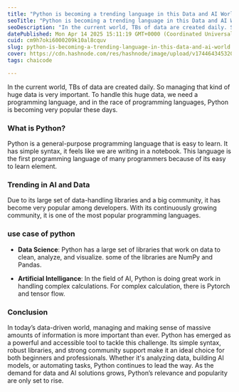 ```yaml
---
title: "Python is becoming a trending language in this Data and AI World"
seoTitle: "Python is becoming a trending language in this Data and AI World"
seoDescription: "In the current world, TBs of data are created daily. So managing that kind of huge data is very important. To handle this huge data, we need a programming l"
datePublished: Mon Apr 14 2025 15:11:19 GMT+0000 (Coordinated Universal Time)
cuid: cm9h7oki6000209k10al8cquv
slug: python-is-becoming-a-trending-language-in-this-data-and-ai-world
cover: https://cdn.hashnode.com/res/hashnode/image/upload/v1744643453203/2c15c5be-3dd5-423b-bab2-119a2f91bf63.png
tags: chaicode

---
```


In the current world, TBs of data are created daily. So managing that kind of huge data is very important. To handle this huge data, we need a programming language, and in the race of programming languages, Python is becoming very popular these days.

### What is Python?

Python is a general-purpose programming language that is easy to learn. It has simple syntax, it feels like we are writing in a notebook. This language is the first programming language of many programmers because of its easy to learn element.

### Trending in AI and Data

Due to its large set of data-handling libraries and a big community, it has become very popular among developers. With its continuously growing community, it is one of the most popular programming languages.

### use case of python

* **Data Science**: Python has a large set of libraries that work on data to clean, analyze, and visualize. some of the libraries are NumPy and Pandas.
    
* **Artificial Intelligance**: In the field of AI, Python is doing great work in handling complex calculations. For complex calculation, there is Pytorch and tensor flow.
    

### **Conclusion**

In today’s data-driven world, managing and making sense of massive amounts of information is more important than ever. Python has emerged as a powerful and accessible tool to tackle this challenge. Its simple syntax, robust libraries, and strong community support make it an ideal choice for both beginners and professionals. Whether it's analyzing data, building AI models, or automating tasks, Python continues to lead the way. As the demand for data and AI solutions grows, Python’s relevance and popularity are only set to rise.
